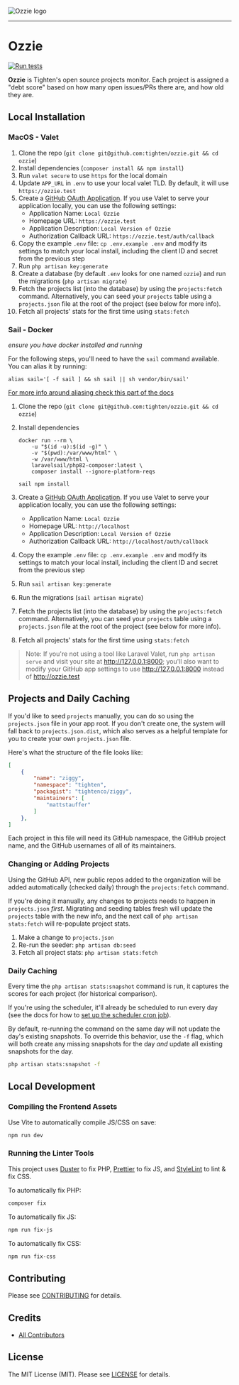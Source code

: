 ![Ozzie logo](https://raw.githubusercontent.com/tighten/ozzie/main/ozzie-banner.png)

----

# Ozzie

[![Run tests](https://github.com/tighten/takeout/workflows/Run%20tests/badge.svg?branch=main)](https://github.com/tighten/ozzie/actions?query=workflow%3A%22Run+Tests%22)

**Ozzie** is Tighten's open source projects monitor. Each project is assigned a "debt score" based on how many open issues/PRs there are, and how old they are.

## Local Installation

### MacOS - Valet
1. Clone the repo (`git clone git@github.com:tighten/ozzie.git && cd ozzie`)
2. Install dependencies (`composer install && npm install`)
3. Run `valet secure` to use `https` for the local domain
4. Update `APP_URL` in `.env` to use your local valet TLD. By default, it will use `https://ozzie.test`
3. Create a [GitHub OAuth Application](https://github.com/settings/developers). If you use Valet to serve your application locally, you can use the following settings:
    - Application Name: `Local Ozzie`
    - Homepage URL: `https://ozzie.test`
    - Application Description: `Local Version of Ozzie`
    - Authorization Callback URL: `https://ozzie.test/auth/callback`
4. Copy the example `.env` file: `cp .env.example .env` and modify its settings to match your local install, including the client ID and secret from the previous step
5. Run `php artisan key:generate`
6. Create a database (by default `.env` looks for one named `ozzie`) and run the migrations (`php artisan migrate`)
7. Fetch the projects list (into the database) by using the `projects:fetch` command. Alternatively, you can seed your `projects` table using a `projects.json` file at the root of the project (see below for more info).
9. Fetch all projects' stats for the first time using `stats:fetch`

### Sail - Docker

*ensure you have docker installed and running*

For the following steps, you'll need to have the `sail` command available. You can alias it by running:
```shell
alias sail='[ -f sail ] && sh sail || sh vendor/bin/sail'
```
[For more info around aliasing check this part of the docs](https://laravel.com/docs/10.x/sail#configuring-a-shell-alias)

1. Clone the repo (`git clone git@github.com:tighten/ozzie.git && cd ozzie`)
2. Install dependencies

    ```shell
    docker run --rm \
        -u "$(id -u):$(id -g)" \
        -v "$(pwd):/var/www/html" \
        -w /var/www/html \
        laravelsail/php82-composer:latest \
        composer install --ignore-platform-reqs
    ```

    ```shell
    sail npm install
    ```

3. Create a [GitHub OAuth Application](https://github.com/settings/developers). If you use Valet to serve your application locally, you can use the following settings:
    - Application Name: `Local Ozzie`
    - Homepage URL: `http://localhost`
    - Application Description: `Local Version of Ozzie`
    - Authorization Callback URL: `http://localhost/auth/callback`
4. Copy the example `.env` file: `cp .env.example .env` and modify its settings to match your local install, including the client ID and secret from the previous step
5. Run `sail artisan key:generate`
6. Run the migrations (`sail artisan migrate`)
7. Fetch the projects list (into the database) by using the `projects:fetch` command. Alternatively, you can seed your `projects` table using a `projects.json` file at the root of the project (see below for more info).
8. Fetch all projects' stats for the first time using `stats:fetch`

> Note: If you're not using a tool like Laravel Valet, run `php artisan serve` and visit your site at http://127.0.0.1:8000; you'll also want to modify your GitHub app settings to use http://127.0.0.1:8000 instead of http://ozzie.test

## Projects and Daily Caching

If you'd like to seed `projects` manually, you can do so using the `projects.json` file in your app root. If you don't create one, the system will fall back to `projects.json.dist`, which also serves as a helpful template for you to create your own `projects.json` file.

Here's what the structure of the file looks like:

```json
[
    {
        "name": "ziggy",
        "namespace": "tighten",
        "packagist": "tightenco/ziggy",
        "maintainers": [
            "mattstauffer"
        ]
    },
]
```

Each project in this file will need its GitHub namespace, the GitHub project name, and the GitHub usernames of all of its maintainers.

### Changing or Adding Projects

Using the GitHub API, new public repos added to the organization will be added automatically (checked daily) through the `projects:fetch` command.

If you're doing it manually, any changes to projects needs to happen in `projects.json` _first_. Migrating and seeding tables fresh will update the `projects` table with the new info, and the next call of `php artisan stats:fetch` will re-populate project stats.

1. Make a change to `projects.json`
2. Re-run the seeder: `php artisan db:seed`
3. Fetch all project stats: `php artisan stats:fetch`

### Daily Caching

Every time the `php artisan stats:snapshot` command is run, it captures the scores for each project (for historical comparison).

If you're using the scheduler, it'll already be scheduled to run every day (see the docs for how to [set up the scheduler cron job](https://laravel.com/docs/scheduling)).

By default, re-running the command on the same day will not update the day's existing snapshots. To override this behavior, use the `-f` flag, which will both create any missing snapshots for the day *and* update all existing snapshots for the day.

```bash
php artisan stats:snapshot -f
```

## Local Development

### Compiling the Frontend Assets

Use Vite to automatically compile JS/CSS on save:

```bash
npm run dev
```

### Running the Linter Tools

This project uses [Duster](https://github.com/tighten/duster) to fix PHP, [Prettier](https://prettier.io/) to fix JS, and [StyleLint](https://stylelint.io/) to lint & fix CSS.

To automatically fix PHP:

```bash
composer fix
```

To automatically fix JS:

```bash
npm run fix-js
```

To automatically fix CSS:

```bash
npm run fix-css
```

## Contributing

Please see [CONTRIBUTING](CONTRIBUTING.md) for details.

## Credits

-   [All Contributors](https://github.com/tighten/ozzie/graphs/contributors)

## License

The MIT License (MIT). Please see [LICENSE](LICENSE.md) for details.
